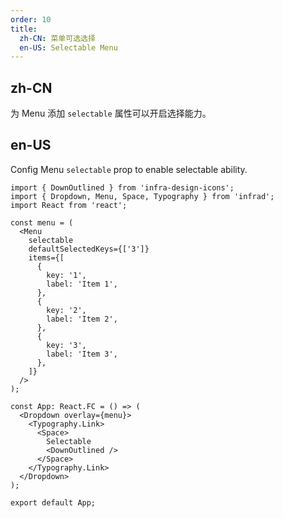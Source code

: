 ```yaml
---
order: 10
title:
  zh-CN: 菜单可选选择
  en-US: Selectable Menu
---
```


## zh-CN

为 Menu 添加 `selectable` 属性可以开启选择能力。

## en-US

Config Menu `selectable` prop to enable selectable ability.

```tsx
import { DownOutlined } from 'infra-design-icons';
import { Dropdown, Menu, Space, Typography } from 'infrad';
import React from 'react';

const menu = (
  <Menu
    selectable
    defaultSelectedKeys={['3']}
    items={[
      {
        key: '1',
        label: 'Item 1',
      },
      {
        key: '2',
        label: 'Item 2',
      },
      {
        key: '3',
        label: 'Item 3',
      },
    ]}
  />
);

const App: React.FC = () => (
  <Dropdown overlay={menu}>
    <Typography.Link>
      <Space>
        Selectable
        <DownOutlined />
      </Space>
    </Typography.Link>
  </Dropdown>
);

export default App;
```
